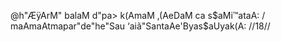 @h"ÆÿArM" balaM d"pa> k(AmaM ‚(AeDaM ca s$aMi™ataA: /
maAmaAtmapar"de"he"Sau ‘aiã"SantaAe'Byas$aUyak(A: //18//